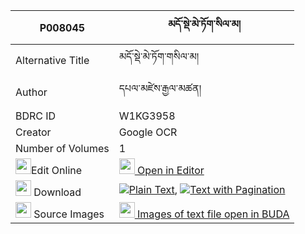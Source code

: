|P008045|མདོ་སྡེ་མེ་ཏོག་སིལ་མ། 
| --- | --- 
|Alternative Title |མདོ་སྡེ་མེ་ཏོག་གསིལ་མ།
|Author| དཔལ་མཛེས་རྒྱལ་མཚན།
|BDRC ID | W1KG3958
|Creator | Google OCR
|Number of Volumes| 1
|<img width="25" src="https://img.icons8.com/color/25/000000/edit-property.png">Edit Online| [<img width="25" src="https://avatars.githubusercontent.com/u/45091458?s=200&v=4"> Open in Editor](http://editor.openpecha.org/P008045)
|<img width="25" src="https://img.icons8.com/fluent/48/000000/download-2.png"/>  Download | [![](https://img.icons8.com/color/20/000000/txt.png)Plain Text](https://github.com/Openpecha/P008045/releases/download/v1/dode_metoksilma_plain_P008045.zip), [![](https://img.icons8.com/color/20/000000/txt.png)Text with Pagination](https://github.com/Openpecha/P008045/releases/download/v1/dode_metoksilma_pages_P008045.zip)
|<img width="25" src="https://img.icons8.com/plasticine/100/000000/pictures-folder.png"/>  Source Images | [<img width="25" src="https://library.bdrc.io/icons/BUDA-small.svg"> Images of text file open in BUDA](https://library.bdrc.io/show/bdr:W1KG3958)